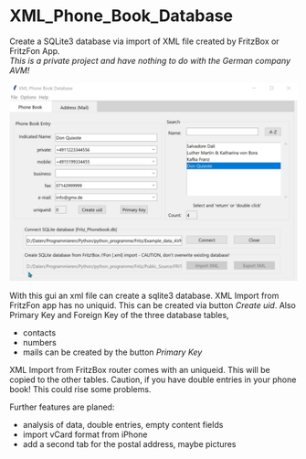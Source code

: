 # XML_Phone_Book_Database
Create a SQLite3 database via import of XML file created by FritzBox or FritzFon App. 
</br>*This is a private project and have nothing to do with the German company AVM!*

![XML Phone Book Database](https://github.com/Hermann12/XML_Phone_Book_Database/blob/main/Pictures/XML%20Phone%20Book%20Database_20210102.jpg)

With this gui an xml file can create a sqlite3 database. 
XML Import from FritzFon app has no uniquid. This can be created via button *Create uid*. Also Primary Key and Foreign Key of the three database tables,
- contacts
- numbers
- mails
can be created by the button *Primary Key*

XML Import from FritzBox router comes with an uniqueid. This will be copied to the other tables.
Caution, if you have double entries in your phone book! This could rise some problems.

Further features are planed:
- analysis of data, double entries, empty content fields
- import vCard format from iPhone
- add a second tab for the postal address, maybe pictures



